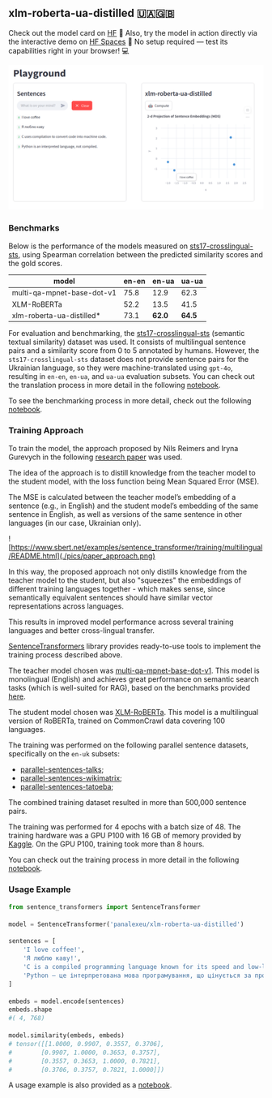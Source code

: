 ## xlm-roberta-ua-distilled 🇺🇦🇬🇧

Check out the model card on [HF](https://huggingface.co/panalexeu/xlm-roberta-ua-distilled) 📄
Also, try the model in action directly via the interactive demo on [HF Spaces](https://huggingface.co/spaces/panalexeu/xlm-roberta-ua-distilled) 🧪
No setup required — test its capabilities right in your browser! 💻

![Playground](./pics/playground.png)

### Benchmarks

Below is the performance of the models measured on [sts17-crosslingual-sts](https://huggingface.co/datasets/mteb/sts17-crosslingual-sts), using Spearman correlation between the predicted similarity scores and the gold scores.

| model                                | en-en | en-ua    | ua-ua    | 
| ------------------------------------ | ----- | -------- | -------- |  
| multi-qa-mpnet-base-dot-v1           | 75.8  | 12.9     | 62.3     |
| XLM-RoBERTa                          | 52.2  | 13.5     | 41.5     |
| xlm-roberta-ua-distilled*            | 73.1  | **62.0** | **64.5** |

For evaluation and benchmarking, the [sts17-crosslingual-sts](https://huggingface.co/datasets/mteb/sts17-crosslingual-sts) (semantic textual similarity) dataset was used. It consists of multilingual sentence pairs and a similarity score from 0 to 5 annotated by humans. However, the `sts17-crosslingual-sts` dataset does not provide sentence pairs for the Ukrainian language, so they were machine-translated using `gpt-4o`, resulting in `en-en`, `en-ua`, and `ua-ua` evaluation subsets. You can check out the translation process in more detail in the following [notebook](./researches/dataset_translation.ipynb). 

To see the benchmarking process in more detail, check out the following [notebook](./researches/benchmarks.ipynb).

### Training Approach

To train the model, the approach proposed by Nils Reimers and Iryna Gurevych in the following [research paper](https://arxiv.org/pdf/2004.09813) was used.

The idea of the approach is to distill knowledge from the teacher model to the student model, with the loss function being Mean Squared Error (MSE). 

The MSE is calculated between the teacher model’s embedding of a sentence (e.g., in English) and the student model’s embedding of the same sentence in English, as well as versions of the same sentence in other languages (in our case, Ukrainian only).

![https://www.sbert.net/examples/sentence_transformer/training/multilingual/README.html](./pics/paper_approach.png)

In this way, the proposed approach not only distills knowledge from the teacher model to the student, but also "squeezes" the embeddings of different training languages together - which makes sense, since semantically equivalent sentences should have similar vector representations across languages.

This results in improved model performance across several training languages and better cross-lingual transfer.

[SentenceTransformers](https://sbert.net/) library provides ready-to-use tools to implement the training process described above.

The teacher model chosen was [multi-qa-mpnet-base-dot-v1](https://huggingface.co/sentence-transformers/multi-qa-mpnet-base-dot-v1). This model is monolingual (English) and achieves great performance on semantic search tasks (which is well-suited for RAG), based on the benchmarks provided [here](https://sbert.net/docs/sentence_transformer/pretrained_models.html).

The student model chosen was [XLM-RoBERTa](https://huggingface.co/FacebookAI/xlm-roberta-base). This model is a multilingual version of RoBERTa, trained on CommonCrawl data covering 100 languages.

The training was performed on the following parallel sentence datasets, specifically on the `en-uk` subsets:

* [parallel-sentences-talks](https://huggingface.co/datasets/sentence-transformers/parallel-sentences-talks);
* [parallel-sentences-wikimatrix](https://huggingface.co/datasets/sentence-transformers/parallel-sentences-wikimatrix);
* [parallel-sentences-tatoeba](https://huggingface.co/datasets/sentence-transformers/parallel-sentences-tatoeba);

The combined training dataset resulted in more than 500,000 sentence pairs. 

The training was performed for 4 epochs with a batch size of 48. The training hardware was a GPU P100 with 16 GB of memory provided by [Kaggle](https://www.kaggle.com/). On the GPU P100, training took more than 8 hours.

You can check out the training process in more detail in the following [notebook](./researches/research_final.ipynb). 

### Usage Example 

```python
from sentence_transformers import SentenceTransformer

model = SentenceTransformer('panalexeu/xlm-roberta-ua-distilled')

sentences = [
    'I love coffee!',
    'Я люблю каву!',
    'C is a compiled programming language known for its speed and low-level memory access.',  
    'Python — це інтерпретована мова програмування, що цінується за простоту та читабельність.'
]

embeds = model.encode(sentences)
embeds.shape
#( 4, 768)

model.similarity(embeds, embeds)
# tensor([[1.0000, 0.9907, 0.3557, 0.3706],
#        [0.9907, 1.0000, 0.3653, 0.3757],
#        [0.3557, 0.3653, 1.0000, 0.7821],
#        [0.3706, 0.3757, 0.7821, 1.0000]])
```

A usage example is also provided as a [notebook](./researches/usage_example.ipynb).